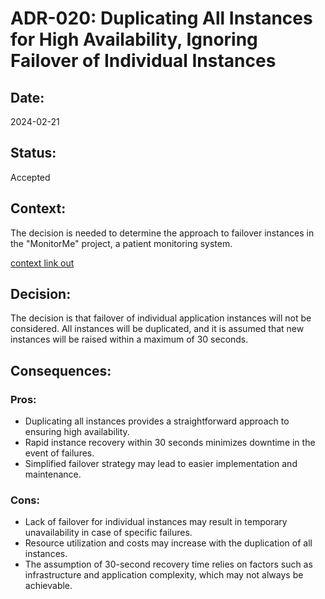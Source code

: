 # ADR-020: Duplicating All Instances for High Availability, Ignoring Failover of Individual Instances

## Date:
2024-02-21

## Status:
Accepted

## Context:
The decision is needed to determine the approach to failover instances in the "MonitorMe" project, a patient monitoring system.

[context link out](/Deployment/Deployment.md#kubernetes-on-premise-infrastructure)
## Decision:
The decision is that failover of individual application instances will not be considered. All instances will be duplicated, and it is assumed that new instances will be raised within a maximum of 30 seconds.

## Consequences:
### Pros:
- Duplicating all instances provides a straightforward approach to ensuring high availability.
- Rapid instance recovery within 30 seconds minimizes downtime in the event of failures.
- Simplified failover strategy may lead to easier implementation and maintenance.

### Cons:
- Lack of failover for individual instances may result in temporary unavailability in case of specific failures.
- Resource utilization and costs may increase with the duplication of all instances.
- The assumption of 30-second recovery time relies on factors such as infrastructure and application complexity, which may not always be achievable.
